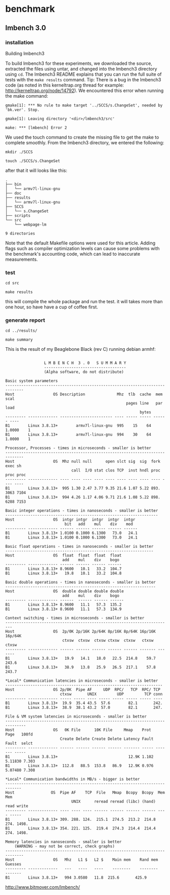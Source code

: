 # benchmark

## lmbench 3.0

### installation

Building lmbench3

To build lmbench3 for these experiments, we downloaded the source, extracted the files using untar, and changed into the lmbench3 directory using `cd`. The lmbench3 README explains that you can run the full suite of tests with the `make results` command.
Tip: There is a bug in the lmbench3 code (as noted in this kerneltrap.org thread for example: http://kerneltrap.org/node/14792).  We encountered this error when running the make command:

```shell
gmake[1]: *** No rule to make target '../SCCS/s.ChangeSet', needed by 'bk.ver'. Stop.

gmake[1]: Leaving directory '<dir>/lmbench3/src'

make: *** [lmbench] Error 2
```

We used the touch command to create the missing file to get the make to complete smoothly. From the lmbench3 directory, we entered the following:

```shell
mkdir ./SCCS

touch ./SCCS/s.ChangeSet
```

after that it will looks like this:

```shell
.
├── bin
│   └── armv7l-linux-gnu
├── doc
├── results
│   └── armv7l-linux-gnu
├── SCCS
│   └── s.ChangeSet
├── scripts
└── src
    └── webpage-lm

9 directories

```

Note that the default Makefile options were used for this article. Adding flags such as compiler optimization levels can cause some problems with the benchmark's accounting code, which can lead to inaccurate measurements.

### test

`cd src`

`make results`

this will compile the whole package and run the test.
it will takes more than one hour, so have have a cup of coffee first.

### generate report

`cd ../results/`

`make summary`

This is the result of my Beaglebone Black (rev C) running debian armhf:

```pre

                 L M B E N C H  3 . 0   S U M M A R Y
                 ------------------------------------
                 (Alpha software, do not distribute)

Basic system parameters
------------------------------------------------------------------------------
Host                 OS Description              Mhz  tlb  cache  mem   scal
                                                     pages line   par   load
                                                           bytes
--------- ------------- ----------------------- ---- ----- ----- ------ ----
B1        Linux 3.8.13+        armv7l-linux-gnu  995    15    64 1.0000    1
B1        Linux 3.8.13+        armv7l-linux-gnu  994    30    64 1.0000    1

Processor, Processes - times in microseconds - smaller is better
------------------------------------------------------------------------------
Host                 OS  Mhz null null      open slct sig  sig  fork exec sh
                             call  I/O stat clos TCP  inst hndl proc proc proc
--------- ------------- ---- ---- ---- ---- ---- ---- ---- ---- ---- ---- ----
B1        Linux 3.8.13+  995 1.30 2.47 3.77 9.35 21.6 1.07 5.22 893. 3063 7104
B1        Linux 3.8.13+  994 4.26 1.17 4.06 9.71 21.6 1.08 5.22 898. 6288 7153

Basic integer operations - times in nanoseconds - smaller is better
-------------------------------------------------------------------
Host                 OS  intgr intgr  intgr  intgr  intgr
                          bit   add    mul    div    mod
--------- ------------- ------ ------ ------ ------ ------
B1        Linux 3.8.13+ 1.0100 0.1000 6.1300   73.0   24.1
B1        Linux 3.8.13+ 1.0100 0.1000 6.1300   73.0   24.1

Basic float operations - times in nanoseconds - smaller is better
-----------------------------------------------------------------
Host                 OS  float  float  float  float
                         add    mul    div    bogo
--------- ------------- ------ ------ ------ ------
B1        Linux 3.8.13+ 8.9600   10.1   33.2  104.7
B1        Linux 3.8.13+   19.8   10.1   33.2  104.8

Basic double operations - times in nanoseconds - smaller is better
------------------------------------------------------------------
Host                 OS  double double double double
                         add    mul    div    bogo
--------- ------------- ------  ------ ------ ------
B1        Linux 3.8.13+ 8.9600   11.1   57.3  135.2
B1        Linux 3.8.13+ 8.9600   11.1   57.3  134.9

Context switching - times in microseconds - smaller is better
-------------------------------------------------------------------------
Host                 OS  2p/0K 2p/16K 2p/64K 8p/16K 8p/64K 16p/16K 16p/64K
                         ctxsw  ctxsw  ctxsw ctxsw  ctxsw   ctxsw   ctxsw
--------- ------------- ------ ------ ------ ------ ------ ------- -------
B1        Linux 3.8.13+   19.9   14.1   18.0   22.5  214.8    59.7   243.6
B1        Linux 3.8.13+   38.9   13.8   25.9   26.5  217.1    57.8   243.7

*Local* Communication latencies in microseconds - smaller is better
---------------------------------------------------------------------
Host                 OS 2p/0K  Pipe AF     UDP  RPC/   TCP  RPC/ TCP
                        ctxsw       UNIX         UDP         TCP conn
--------- ------------- ----- ----- ---- ----- ----- ----- ----- ----
B1        Linux 3.8.13+  19.9  35.4 43.5  57.6        82.1       242.
B1        Linux 3.8.13+  38.9  38.1 43.2  57.0        82.1       247.

File & VM system latencies in microseconds - smaller is better
-------------------------------------------------------------------------------
Host                 OS   0K File      10K File     Mmap    Prot   Page   100fd
                        Create Delete Create Delete Latency Fault  Fault  selct
--------- ------------- ------ ------ ------ ------ ------- ----- ------- -----
B1        Linux 3.8.13+                               12.9K 1.102 5.11830 7.303
B1        Linux 3.8.13+  112.8   88.5  153.8   86.9   12.9K 0.976 5.07480 7.308

*Local* Communication bandwidths in MB/s - bigger is better
-----------------------------------------------------------------------------
Host                OS  Pipe AF    TCP  File   Mmap  Bcopy  Bcopy  Mem   Mem
                             UNIX      reread reread (libc) (hand) read write
--------- ------------- ---- ---- ---- ------ ------ ------ ------ ---- -----
B1        Linux 3.8.13+ 309. 288. 124.  215.1  274.5  213.2  214.8 274. 1498.
B1        Linux 3.8.13+ 354. 221. 125.  219.4  274.3  214.4  214.4 274. 1498.

Memory latencies in nanoseconds - smaller is better
    (WARNING - may not be correct, check graphs)
------------------------------------------------------------------------------
Host                 OS   Mhz   L1 $   L2 $    Main mem    Rand mem    Guesses
--------- -------------   ---   ----   ----    --------    --------    -------
B1        Linux 3.8.13+   994 3.0580   11.8  215.6       425.9

```

http://www.bitmover.com/lmbench/
